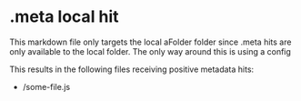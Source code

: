# .meta local hit
This markdown file only targets the local aFolder folder since .meta hits are only available to the local folder. The only way around this is using a config


This results in the following files receiving positive metadata hits:
- /some-file.js